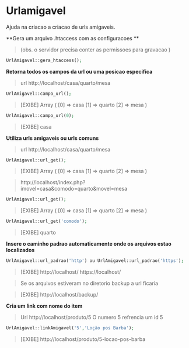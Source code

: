 # Urlamigavel

Ajuda na criacao a criacao de urls amigaveis.

**Gera um arquivo .htaccess com as configuracoes **
> (obs. o servidor precisa conter as permissoes para gravacao )

```php
UrlAmigavel::gera_htaccess();
```
**Retorna todos os campos da url ou uma posicao especifica**

> url http://localhost/casa/quarto/mesa

```php
UrlAmigavel::campo_url();
```
> [EXIBE] Array ( [0] => casa [1] => quarto [2] => mesa )

```php
UrlAmigavel::campo_url(0);
```

> [EXIBE] casa

**Utiliza urls amigaveis ou urls comuns**

> url http://localhost/casa/quarto/mesa

```php
UrlAmigavel::url_get();
```
> [EXIBE] Array ( [0] => casa [1] => quarto [2] => mesa )

> http://localhost/index.php?imovel=casa&comodo=quarto&movel=mesa

```php
UrlAmigavel::url_get();
```
> [EXIBE] Array ( [0] => casa [1] => quarto [2] => mesa )

```php
UrlAmigavel::url_get('comodo');
```
> [EXIBE] quarto

**Insere o caminho padrao automaticamente onde os arquivos estao localizados**

```php
UrlAmigavel::url_padrao('http') ou UrlAmigavel::url_padrao('https');
```

> [EXIBE] http://localhost/ https://localhost/

> Se os arquivos estiveram no diretorio backup a url ficaria 

> [EXIBE] http://localhost/backup/ 

**Cria um link com nome do item**

> Url http://localhost/produto/5
O numero 5 refrencia um id 5

```php
UrlAmigavel::linkAmigavel('5','Loção pos Barba');	
```
> [EXIBE] http://localhost/produto/5-locao-pos-barba
